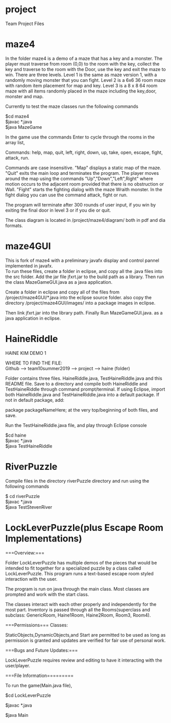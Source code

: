 # project
Team Project Files

# maze4 
In the folder maze4 is a demo of a maze that has a key and a monster. The player must traverse from room (0,0) to the room 
with the key, collect the key and traverse to the room with the Door, use the key and exit the maze to win.  There are three levels.
Level 1 is the same as maze version 1, with a randomly moving monster that you can fight.   Level 2 is a 6x6 36 room maze with random item placement for map and key.
Level 3 is a 8 x 8 64 room maze with all items randomly placed in the maze including the key,door, monster and map. 

Currently to test the maze classes run the following commands <BR>

$cd maze4 <BR>
$javac *.java <BR>
$java MazeGame <BR>

In the game use the commands Enter to cycle through the rooms in the array list, <BR>

Commands:  help, map, quit, left, right, down, up, take, open, escape, fight, attack, run. <BR>

Commands are case insensitive. "Map" displays a static map of the maze. "Quit" exits the main loop and 
terminates the program. The player moves around the map using the commands "Up","Down","Left",Right" where 
motion occurs to the adjacent room provided that there is no obstruction or Wall.
"Fight" starts the fighting dialog with the maze Wraith monster. In the fight dialog you can use the command attack, fight or run.  <BR>

The program will terminate after 300 rounds of user input, if you win by exiting the final door in level 3 or if you die or quit. <BR>

The class diagram is located in /project/maze4/diagram/ both in pdf and dia formats. <BR>

# maze4GUI
This is fork of maze4 with a preliminary javafx display and control pannel implemented in javafx.  
To run these files, create a folder in eclipse, and copy all the .java files into the src folder.
Add the jar file jfxrt.jar to the build path as a library. Then run the class MazeGameGUI.java as a java application.<BR>

Create a folder in eclipse and copy all of the files from /project/maze4GUI/*.java into the eclipse source folder.
also copy the directory /project/maze4GUI/images/ into a package images in eclipse. <BR> 

Then link jfxrt.jar into the library path.  Finally Run MazeGameGUI.java. as a java application in eclipse. <BR>

# HaineRiddle
HAINE KIM DEMO 1 <BR>

WHERE TO FIND THE FILE: <BR>
Github --> team10summer2019 --> project --> haine (folder) <BR>

Folder contains three files. HaineRiddle.java, TestHaineRiddle.java and this README file.
Save to a directory and compile both HaineRiddle and TestHaineRiddle through command prompt/terminal. 
If using Eclipse, import both HaineRiddle.java and TestHaineRiddle.java into a default package. If not in default package, add: <BR>

package packageNameHere; at the very top/beginning of both files, and save. <BR>

Run the TestHaineRiddle.java file, and play through Eclipse console <BR>

$cd haine <BR>
$javac *.java <BR>
$java TestHaineRiddle <BR>


# RiverPuzzle

Compile files in the directory riverPuzzle directory and run using the following commands <BR>

$ cd riverPuzzle <BR>
$javac *.java <BR>
$java TestStevenRiver <BR>

# LockLeverPuzzle(plus Escape Room Implementations)

===Overview:===

Folder LockLeverPuzzle has multiple demos of the pieces that would be intended to fit together for a specialized puzzle by a class called LockLeverPuzzle. 
This program runs a text-based escape room styled interaction with the user.

The program is run on java through the main class.
Most classes are prompted and work with the start class.

The classes interact with each other properly and independently for the most part. 
Inventory is passed through all the Rooms(superclass and subclass: GenericRoom, Haine1Room, Haine2Room, Room3, Room4).

===Permissions=== 
Classes: 


StaticObjects,DynamicObjects,and Start 
are permitted to be used as long as permission is granted and updates are verified for fair use of personal work.

===Bugs and Future Updates:===

LockLeverPuzzle requires review and editing to have it interacting with the user/player.

===File Information=========

To run the game(Main.java file),

$cd LockLeverPuzzle 

$javac *.java 

$java Main
